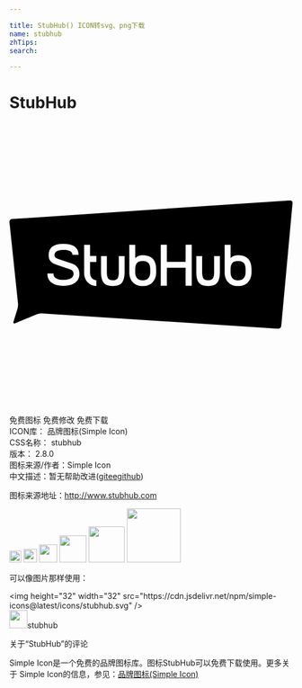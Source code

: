 ```yaml
---

title: StubHub() ICON转svg、png下载
name: stubhub
zhTips: 
search: 

---
```


# StubHub  <small style="font-size: 60%;font-weight: 100"></small>

<div id="svg" class="svg-wrap">
<svg role="img" viewBox="0 0 24 24" xmlns="http://www.w3.org/2000/svg"><title>StubHub icon</title><path d="M23.78 6.566L.21 8.148c-.116.008-.21.107-.21.227V8.4l.725 6.884v.004c.003.036.006.07.006.11 0 .123-.016.243-.048.347L.344 16.84c-.04.122.026.182.146.134l1.805-.75c.002 0 .004 0 .006-.002h.003c.13-.05.27-.076.418-.076h.036l20.04 1.29c.127 0 .23-.097.243-.222L24 6.784v-.02c0-.11-.09-.198-.2-.198h-.02zm-19.245 3.68h.053c.823 0 1.25.304 1.275.892v.045h-.516l-.006-.04c-.027-.26-.273-.386-.753-.386h-.045c-.48.008-.717.152-.717.434v.08c.005.055.03.102.07.136.052.048.117.087.19.11l1.204.403-.007-.005.01.004c.18.057.34.163.46.306.108.138.175.313.175.502v.117c0 .287-.14.54-.36.695-.235.18-.575.268-.997.268s-.75-.093-.99-.268v-.002c-.218-.155-.36-.41-.36-.7v-.07h.516v.05c0 .146.063.255.21.346s.358.137.628.137.49-.048.637-.136.22-.2.22-.346v-.072c0-.167-.098-.277-.3-.344L3.935 12c-.195-.062-.35-.157-.45-.28-.1-.12-.16-.274-.16-.444v-.084c0-.616.403-.935 1.21-.943zm8.292.08h.518v1.448h1.588v-1.447h.52v3.47h-.522v-1.52h-1.585v1.52h-.518v-3.47zm-6.495.007h.5v.945h.535v.51h-.535v.89c0 .208.056.37.168.487l-.002.004c.087.09.202.15.334.17h.035v.485l-.047-.004h-.004c-.265-.016-.504-.13-.68-.308-.203-.21-.305-.492-.305-.834v-2.346zm11.913 0h.5v1.12c.155-.157.367-.24.633-.24.755 0 1.14.395 1.142 1.175v.283c0 .342-.103.624-.305.835s-.486.316-.836.316-.628-.105-.83-.315-.306-.494-.306-.834v-2.337zm-8.084.002h.5v1.12c.156-.16.368-.243.634-.243.76 0 1.14.396 1.144 1.176v.283c0 .342-.105.624-.307.835s-.483.316-.833.316-.627-.105-.83-.315-.307-.494-.307-.834v-2.335zm-2.395.945h.492v1.367c0 .258.04.442.113.545.07.095.204.146.387.146h.016c.185 0 .31-.047.385-.146s.115-.287.115-.545H9.27V11.28h.49v1.367c0 .417-.08.72-.23.902-.146.173-.385.264-.71.272h-.115c-.325-.008-.564-.098-.71-.273-.156-.18-.23-.486-.23-.903V11.28zm8.077 0h.492v1.367c0 .258.04.442.115.545.07.095.2.146.384.146h.025c.18 0 .306-.05.378-.146.075-.104.115-.287.115-.545h-.004V11.28h.49v1.367c0 .417-.083.728-.23.902s-.384.264-.71.272h-.12c-.324-.008-.563-.098-.71-.273-.155-.18-.228-.486-.228-.903V11.28zm-4.548.422c-.207 0-.37.05-.473.156s-.16.285-.16.53v.288c0 .208.062.366.17.486s.26.182.464.182c.203 0 .357-.056.47-.18s.17-.28.17-.488v-.283c0-.247-.056-.423-.163-.53s-.266-.16-.476-.16zm8.083 0c-.207 0-.37.05-.473.156s-.16.285-.16.53v.288c0 .208.06.366.166.486s.267.182.467.182.355-.06.47-.18.17-.285.17-.488v-.283c0-.247-.056-.423-.163-.53s-.267-.16-.477-.16z"/></svg>
</div>
<detail full-name='stubhub'></detail>

<div class="detail-page">
<p>
<span><span class="badge-success badge">免费图标</span> <span class="badge-success badge">免费修改</span>  <span class="badge-success badge">免费下载</span> </span>
<br/>
<span>
ICON库：
<span class="badge-secondary badge">品牌图标(Simple Icon)</span> 
</span>
<br/>
<span>
CSS名称：
<span class="badge-secondary badge">stubhub</span> 
</span>

<br/>
<span>
版本：
<span class="badge-secondary badge">2.8.0</span> 
</span>
<br/>
<span>图标来源/作者：<span class="badge-light badge">Simple Icon</span></span> 
<br/>
<span class="zh-detail">中文描述：暂无<span class="help-link"><span>帮助改进</span>(<a href="https://gitee.com/liuwave/icon-helper/edit/master/json/brands/stubhub.json" target="_blank" rel="noopener noreferrer">gitee</a><a href="https://github.com/liuwave/icon-helper/edit/master/json/brands/stubhub.json" target="_blank" rel="noopener noreferrer">github</a></span>)</span><br/>
</p>
</div><div class="description description alert alert-light"><p>图标来源地址：<a href="http://www.stubhub.com" target="_blank" rel="noopener noreferrer">http://www.stubhub.com</a></p></div>
<div class="alert alert-dark">
<img height="21" width="21" src="https://cdn.jsdelivr.net/npm/simple-icons@latest/icons/stubhub.svg" />
<img height="24" width="24" src="https://cdn.jsdelivr.net/npm/simple-icons@latest/icons/stubhub.svg" />
<img height="32" width="32" src="https://cdn.jsdelivr.net/npm/simple-icons@latest/icons/stubhub.svg" />
<img height="48" width="48" src="https://cdn.jsdelivr.net/npm/simple-icons@latest/icons/stubhub.svg" />
<img height="64" width="64" src="https://cdn.jsdelivr.net/npm/simple-icons@latest/icons/stubhub.svg" />
<img height="96" width="96" src="https://cdn.jsdelivr.net/npm/simple-icons@latest/icons/stubhub.svg" />

</div>
<div>
  <p>可以像图片那样使用：    
  </p>
  <div class="alert alert-primary" style="font-size: 14px">
    &lt;img height="32" width="32" src="https://cdn.jsdelivr.net/npm/simple-icons@latest/icons/stubhub.svg" /&gt;
    <copy-btn content='<img height="32" width="32" src="https://cdn.jsdelivr.net/npm/simple-icons@latest/icons/stubhub.svg" />'></copy-btn>
  </div>
  <div class="alert alert-secondary">
    <img height="32" width="32" src="https://cdn.jsdelivr.net/npm/simple-icons@latest/icons/stubhub.svg" />stubhub
    <copy-btn content="stubhub" btn-title="复制图标名称"></copy-btn>
  </div>
</div>

<Vssue title="关于“StubHub”的评论" >关于“StubHub”的评论</Vssue>


<div><p>Simple Icon是一个免费的品牌图标库。图标StubHub可以免费下载使用。更多关于  Simple Icon的信息，参见：<a target="_blank" href="https://iconhelper.cn/brands.html">品牌图标(Simple Icon)</a>
</p></div>
